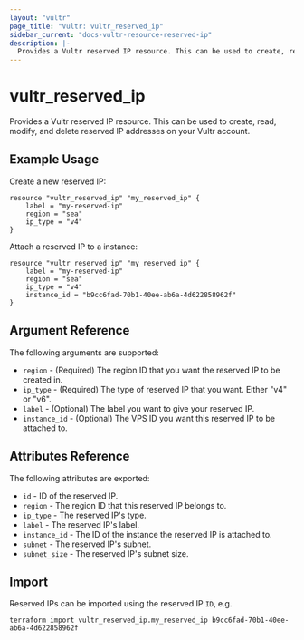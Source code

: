 ```yaml
---
layout: "vultr"
page_title: "Vultr: vultr_reserved_ip"
sidebar_current: "docs-vultr-resource-reserved-ip"
description: |-
  Provides a Vultr reserved IP resource. This can be used to create, read, modify, and delete reserved IP addresses on your Vultr account.
---
```


# vultr_reserved_ip

Provides a Vultr reserved IP resource. This can be used to create, read, modify, and delete reserved IP addresses on your Vultr account.

## Example Usage

Create a new reserved IP:

```hcl
resource "vultr_reserved_ip" "my_reserved_ip" {
	label = "my-reserved-ip"
	region = "sea"
	ip_type = "v4"
}
```

Attach a reserved IP to a instance:

```hcl
resource "vultr_reserved_ip" "my_reserved_ip" {
	label = "my-reserved-ip"
	region = "sea"
	ip_type = "v4"
	instance_id = "b9cc6fad-70b1-40ee-ab6a-4d622858962f"
}
```

## Argument Reference

The following arguments are supported:

* `region` - (Required) The region ID that you want the reserved IP to be created in.
* `ip_type` - (Required) The type of reserved IP that you want. Either "v4" or "v6".
* `label` - (Optional) The label you want to give your reserved IP.
* `instance_id` - (Optional) The VPS ID you want this reserved IP to be attached to.

## Attributes Reference

The following attributes are exported:

* `id` - ID of the reserved IP.
* `region` - The region ID that this reserved IP belongs to.
* `ip_type` - The reserved IP's type.
* `label` - The reserved IP's label.
* `instance_id` - The ID of the instance the reserved IP is attached to.
* `subnet` - The reserved IP's subnet.
* `subnet_size` - The reserved IP's subnet size.

## Import

Reserved IPs can be imported using the reserved IP `ID`, e.g.

```
terraform import vultr_reserved_ip.my_reserved_ip b9cc6fad-70b1-40ee-ab6a-4d622858962f
```